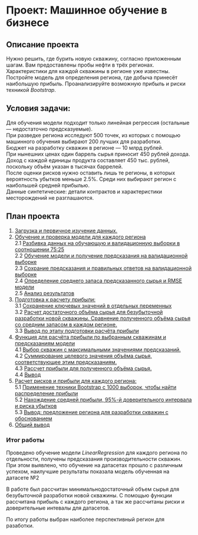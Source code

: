 # Проект: Машинное обучение в бизнесе


## Описание проекта
Нужно решить, где бурить новую скважину, согласно приложенным шагам. Вам предоставлены пробы нефти в трёх регионах. Характеристики для каждой скважины в регионе уже известны. Постройте модель для определения региона, где добыча принесёт наибольшую прибыль. Проанализируйте возможную прибыль и риски техникой *Bootstrap*.

## Условия задачи:
Для обучения модели подходит только линейная регрессия (остальные — недостаточно предсказуемые).  
При разведке региона исследуют 500 точек, из которых с помощью машинного обучения выбирают 200 лучших для разработки.  
Бюджет на разработку скважин в регионе — 10 млрд рублей.  
При нынешних ценах один баррель сырья приносит 450 рублей дохода. Доход с каждой единицы продукта составляет 450 тыс. рублей, поскольку объём указан в тысячах баррелей.  
После оценки рисков нужно оставить лишь те регионы, в которых вероятность убытков меньше 2.5%. Среди них выбирают регион с наибольшей средней прибылью.  
Данные синтетические: детали контрактов и характеристики месторождений не разглашаются.

## План проекта
1. [Загрузка и первичное изучение данных.](#start)  
2. [Обучение и проверка модели для каждого региона](#train)    
    2.1 [Разбивка данных на обучающую и валидационную выборки в соотношении 75:25](#split)   
    2.2 [Обучение модели и получение предсказания на валидационной выборке](#traininig)  
    2.3 [Сохрание предсказания и правильных ответов на валидационной выборке](#save)  
    2.4 [Определение среднего запаса предсказанного сырья и RMSE модели](#mean)  
    2.5 [Анализ результатов](#analisys)
3. [Подготовка к расчету прибыли:](#prep_calc)  
    3.1 [Сохранение ключевых значений в отдельных переменных](#save_values)  
    3.2 [Расчет достаточного объёма сырья для безубыточной разработки новой скважины. Сравнение полученного объёма сырья со средним запасом в каждом регионе.](#value_calc)  
    3.3 [Вывод по этапу подготовки расчёта прибыли](#concl_3)
4. [Функция для расчёта прибыли по выбранным скважинам и предсказаниям модели](#def_profit)  
    4.1 [Выбор скважин с максимальными значениями предсказаний.](#def_profit)  
    4.2 [Суммирование целевого значения объёма сырья, соответствующее этим предсказаниям.](#def_profit)  
    4.3 [Рассчет прибыли для полученного объёма сырья.](#def_profit)  
    4.4 [Вывод](#concl_4)
5. [Расчет рисков и прибыли для каждого региона:](#risks)  
    5.1 [Применение техники Bootstrap с 1000 выборок, чтобы найти распределение прибыли](#risks)  
    5.2 [Нахождение средней прибыли, 95%-й доверительного интервала и риска убытков](#risks)  
    5.3 [Вывод: предложение региона для разработки скважин с обоснованием](#concl_5)  
6. [Общий вывод](#concl_6)  

### Итог работы <a id='concl_6'></a>


Проведено обучение модели *LinearRegression* для каждого региона по отдельности, получены предсказания производительности скважин. При этом выявлено, что обучение на датасетах прошло с различным успехом, наилучшие результаты показала модель обученная на датасете №2

В работе был рассчитан минимальнодостаточный объем сырья для безубыточной разработки новой скважины. С помощью функции рассчитана прибыль с каждого региона, а так же рассчитаны риски и доверительные интевалы для датасетов.

По итогу работы выбран наиболее перспективный регион для разаботки.

